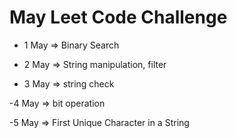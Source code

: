 # May Leet Code Challenge

- 1 May  =>  Binary Search

- 2 May  => String manipulation, filter

- 3 May => string check 

-4 May => bit operation 

-5 May => First Unique Character in a String